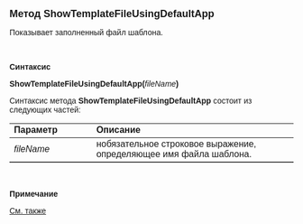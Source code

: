 <html>
<head>
<title>ShowTemplateFileUsingDefaultApp</title>
</head>

<body>

<p><strong><font face="Arial" size="4">Метод ShowTemplateFileUsingDefaultApp</font></strong></p>

<p><font face="Arial">Показывает заполненный файл шаблона.</font></p>

<p>&nbsp;</p>

<p class="label"><font face="Arial"><b>Синтаксис</b></font></p>

<p><font face="Arial"><strong>ShowTemplateFileUsingDefaultApp(</strong><em>fileName</em><strong>)</strong></font></p>

<p><font face="Arial">Синтаксис метода <strong>ShowTemplateFileUsingDefaultApp</strong>
состоит из следующих частей:</font></p>

<table border="1" cellPadding="5" cols="2" frame="below" rules="rows">
<TBODY>
  <tr vAlign="top">
    <td class="label" width="29%"><font face="Arial"><b>Параметр</b></font></td>
    <td class="label" width="71%"><font face="Arial"><strong>Описание</strong></font></td>
  </tr>
  <tr>
    <td class="label" width="29%"><font face="Arial"><em>fileName</em></font></td>
    <td class="label" width="71%"><font face="Arial">нобязательное 
	строковое выражение, определяющее имя файла шаблона.</font></td>
  </tr>
  </table>

<p class="label">&nbsp;</p>
<p class="label"><font face="Arial"><b>Примечание</b></font></p>
<p class="label">
        <font face="Arial"><a href="../../functions.html">См. также</a></font></p>
<p class="label">&nbsp;<font face="Arial"><br>
</font></p>
</body>
</html>
